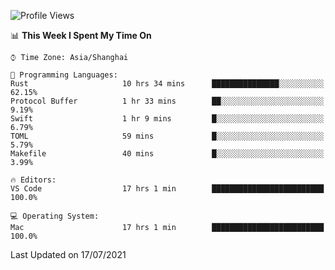<!--START_SECTION:waka-->
![Profile Views](http://img.shields.io/badge/Profile%20Views-2-blue)

📊 **This Week I Spent My Time On** 

```text
⌚︎ Time Zone: Asia/Shanghai

💬 Programming Languages: 
Rust                     10 hrs 34 mins      ███████████████░░░░░░░░░░   62.15% 
Protocol Buffer          1 hr 33 mins        ██░░░░░░░░░░░░░░░░░░░░░░░   9.19% 
Swift                    1 hr 9 mins         █░░░░░░░░░░░░░░░░░░░░░░░░   6.79% 
TOML                     59 mins             █░░░░░░░░░░░░░░░░░░░░░░░░   5.79% 
Makefile                 40 mins             █░░░░░░░░░░░░░░░░░░░░░░░░   3.99%

🔥 Editors: 
VS Code                  17 hrs 1 min        █████████████████████████   100.0%

💻 Operating System: 
Mac                      17 hrs 1 min        █████████████████████████   100.0%

```


 Last Updated on 17/07/2021
<!--END_SECTION:waka-->

